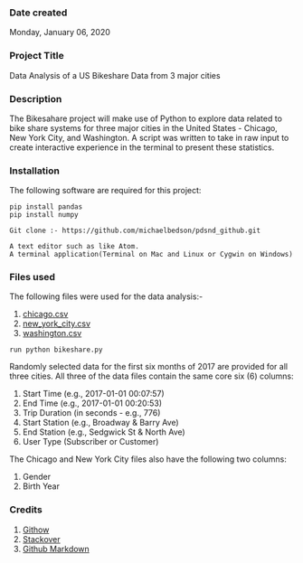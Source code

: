 ### Date created
Monday, January 06, 2020

### Project Title
Data Analysis of a US Bikeshare Data from 3 major cities

### Description
The Bikesahare project will make use of Python to explore data related to bike share systems for three major cities in the United States - Chicago, New York City, and Washington. A script was written to take in raw input to create interactive experience in the terminal to present these statistics.

### Installation

The following software are required for this project:

``````
pip install pandas
pip install numpy

Git clone :- https://github.com/michaelbedson/pdsnd_github.git

A text editor such as like Atom.
A terminal application(Terminal on Mac and Linux or Cygwin on Windows)
``````

### Files used
The following files were used for the data analysis:- 
1) [chicago.csv](https://drive.google.com/open?id=1V4WH42QnOgkA0tfLjK9UrDOp0A0S2UTQ)
2) [new_york_city.csv](https://drive.google.com/open?id=1mQeu8YlBxMj1B33BZsEZYjSSPyOpVc0a)
3) [washington.csv](https://drive.google.com/open?id=1rxtaCQSfgBYoOHU1Vm_dYeF3P2Ff7-1n)

``````
run python bikeshare.py
``````

Randomly selected data for the first six months of 2017 are provided for all three cities. All three of the data files contain the same core six (6) columns:

1) Start Time (e.g., 2017-01-01 00:07:57)
2) End Time (e.g., 2017-01-01 00:20:53)
3) Trip Duration (in seconds - e.g., 776)
4) Start Station (e.g., Broadway & Barry Ave)
5) End Station (e.g., Sedgwick St & North Ave)
6) User Type (Subscriber or Customer)

The Chicago and New York City files also have the following two columns:

1) Gender
2) Birth Year

### Credits
1) [Githow](https://githowto.com/staging_and_committing)
2) [Stackover](https://stackoverflow.com/questions/5765645/should-you-commit-gitignore-into-the-git-repos)
3) [Github Markdown](https://guides.github.com/features/mastering-markdown/)
